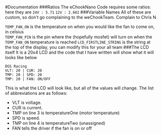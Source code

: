 #Documentation
###Ratios
The eChookNano Code requires some ratios: here they are
`24V : 5.71`
`12V : 2.602`
###Variable Names
All of these are custom, so don't go complaining to the weChookTeam. Complain to Chris N  
  
`TEMP_FAN_ON` is the temperature on when you would like the fan to come on, in celsius  
`TEMP_FAN_PIN` is the pin where the (hopefully mosfet) will turn on when the `TEMP_FAN_ON` temperature is reached
`LCD_FIRSTLINE_STRING` is the string at the top of the display, you can modify this for your all team
###The LCD itself
It is a 20x4 LCD and the code that I have written will show what it will looks like below
```
DGS Racing
VLT: 20 | CUR: 20
TMP: 20 | SPD: 20
TMP: 20 | FAN: ON/OFF
```
This is what the LCD will look like, but all of the values will change. The list of abbreviations are as follows:
- VLT is voltage.
- CUR is current.
- TMP on line 3 is temperatureOne (motor temperature)
- SPD is speed.
- TMP on line 4 is temperatureTwo (unassigned)
- FAN tells the driver if the fan is on or off
